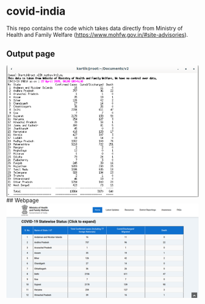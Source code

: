# covid-india
This repo contains the code which takes data directly from  Ministry of Health and Family Welfare (https://www.mohfw.gov.in/#site-advisories).
## Output page
  <img align=right src="https://github.com/Mrkartik/covid-india/blob/master/op.png" alt="Output">
## Webpage  
  <img align=left src="https://github.com/Mrkartik/covid-india/blob/master/MoHFW%20%20%20Home.png" alt="Website page">
